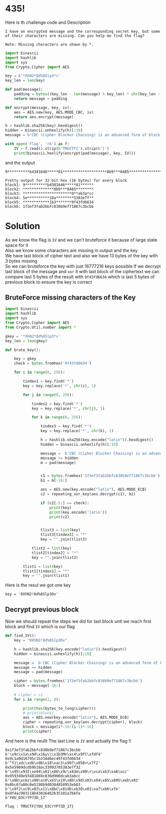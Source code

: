 # 435!
Here is th challenge code and Description

```
I have an encrypted message and the corresponding secret key, but some of their characters are missing. Can you help me find the flag?

Note: Missing characters are shown by *.
```

```python
import binascii
import hashlib
import sys
from Crypto.Cipher import AES

key = b'*XhN2*8d%8Slp3*v'
key_len = len(key)

def pad(message):
	padding = bytes((key_len - len(message) % key_len) * chr(key_len - len(message) % key_len), encoding='utf-8')
	return message + padding

def encrypt(message, key, iv):
	aes = AES.new(key, AES.MODE_CBC, iv)
	return aes.encrypt(message)

h = hashlib.sha256(key).hexdigest()
hidden = binascii.unhexlify(h)[:10]
message = b'CBC (Cipher Blocker Chaining) is an advanced form of block cipher encryption' + hidden

with open('flag', 'rb') as f:
	IV = f.read().strip(b'TMUCTF{').strip(b'}')
	print(binascii.hexlify(encrypt(pad(message), key, IV)))
```

and the output
```
9**********b4381646*****01********************8b9***0485******************************0**ab3a*cc5e**********18a********5383e7f**************1b3*******9f43fd66341f3ef3fab2bbfc838b9ef71867c3bcbb

Pretty output for 32 bit hex (16 bytes) for every block
block1: 9**********b4381646*****01******
block2: **************8b9***0485********
block3: **********************0**ab3a*cc
block4: 5e**********18a********5383e7f**
block5: ************1b3*******9f43fd6634
block6: 1f3ef3fab2bbfc838b9ef71867c3bcbb
```

# Solution

As we know the flag is `IV` and we can't bruteforce it because of large state space for it\
Also we know some characters are missing in output and the key\
We have last block of cipher text and also we have 13 bytes of the key with 3 bytes missing\
So we can bruteforce the key with just 16777216 keys possible
If we decrypt last block of the message and `xor` it with last block of the ciphertext we can compare last 5 bytes of the result with `9f43fd6634` which is last 5 bytes of previous block to ensure the key is correct

## BruteForce missing characters of the Key
```python
import binascii
import hashlib
import sys
from Crypto.Cipher import AES
from Crypto.Util.number import *

gkey = '*XhN2*8d%8Slp3*v'
key_len = len(gkey)

def brute_key():

    key = gkey
    check = bytes.fromhex('9f43fd6634')

    for i in range(0, 256):

        tindex1 = key.find('*')
        key = key.replace('*', chr(i), 1)

        for j in range(0, 256):

            tindex2 = key.find('*')
            key = key.replace('*', chr(j), 1)

            for k in range(0, 256):

                tindex3 = key.find('*')
                key = key.replace('*', chr(k), 1)

                h = hashlib.sha256(key.encode("latin")).hexdigest()
                hidden = binascii.unhexlify(h)[:10]

                message =  b'CBC (Cipher Blocker Chaining) is an advanced form of block cipher encryption'
                message += hidden
                m = pad(message)


                c1 = bytes.fromhex('1f3ef3fab2bbfc838b9ef71867c3bcbb')
                b1 = m[-16:]

                aes = AES.new(key.encode("latin"), AES.MODE_ECB)
                c2 = repeating_xor_key(aes.decrypt(c1), b1)

                if (c2[-5:] == check):
                    print(key)
                    print(key.encode('latin'))
                    print(c2)


                tlist3 = list(key)
                tlist3[tindex3] = "*"
                key = "".join(tlist3)

            tlist2 = list(key)
            tlist2[tindex2] = "*"
            key = "".join(tlist2)

        tlist1 = list(key)
        tlist1[tindex1] = "*"
        key = "".join(tlist1)
```

Here is the resul we got one key
```
key = '0XhN2!8d%8Slp3Ov'
```


## Decrypt previous block
Now we should repeat the steps we did for last block untl we reach first block and find `IV` which is our flag
```python
def find_IV():
    key = "0XhN2!8d%8Slp3Ov"

    h = hashlib.sha256(key.encode("latin")).hexdigest()
    hidden = binascii.unhexlify(h)[:10]

    message =  b'CBC (Cipher Blocker Chaining) is an advanced form of block cipher encryption'
    message += hidden
    message = pad(message)

    cipher = bytes.fromhex('1f3ef3fab2bbfc838b9ef71867c3bcbb')
    block = message[-16:]
    
    # cipher = c1
    for i in range(2, 8):

        print(hex(bytes_to_long(cipher)))
        # print(block)
        aes = AES.new(key.encode("latin"), AES.MODE_ECB)
        cipher = repeating_xor_key(aes.decrypt(cipher), block)
        block = message[i*-16:(i-1)*-16]
        print(cipher)
```

And here is the reullt The last Line is `IV` and actually the flag !!
```
0x1f3ef3fab2bbfc838b9ef71867c3bcbb
b'\x9c\x1a\x9d\x16y\\\x1b3Mn\xc4\x9fC\xfdf4'
0x9c1a9d16795c1b334d6ec49f43fd6634
b'^Yi\xdc\xdb\x9b\x18\xac3\x997\x858>\x7f2'
0x5e5969dcdb9b18ac33993785383e7f32
b'\x95\x93I\xe94\x81\x86\x9c\x83m\x90\r\xca\xb3\xa6\xcc'
0x959349e93481869c836d900dcab3a6cc
b'\x8b\xc6z\x00\xc0\xe5\x19\x8b\x9d\x03\x04\x85\x89S\xeb\x83'
0x8bc67a00c0e5198b9d0304858953eb83
b'\x9fJ\xc9\x03\x11\x8bC\x81db\xb3Q\x01\xa7\xb6\xfe'
0x9f4ac903118b43816462b35101a7b6fe
b'Y0U_D3CrYP73D_17'
```

```
Flag : TMUCTF{Y0U_D3CrYP73D_17}
```
